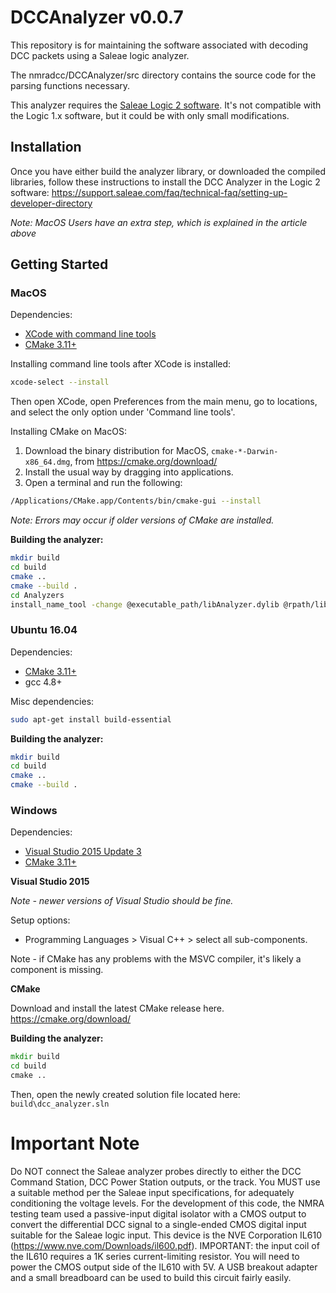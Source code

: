 # DCCAnalyzer v0.0.7

This repository is for maintaining the software associated with decoding DCC packets using a Saleae logic analyzer.

The nmradcc/DCCAnalyzer/src directory contains the source code for the parsing functions necessary.

This analyzer requires the [Saleae Logic 2 software](https://ideas.saleae.com/f/changelog/). It's not compatible with the Logic 1.x software, but it could be with only small modifications.

## Installation

Once you have either build the analyzer library, or downloaded the compiled libraries, follow these instructions to install the DCC Analyzer in the Logic 2 software:
https://support.saleae.com/faq/technical-faq/setting-up-developer-directory

_Note: MacOS Users have an extra step, which is explained in the article above_

## Getting Started

### MacOS

Dependencies:

- [XCode with command line tools](https://apps.apple.com/us/app/xcode/id497799835)
- [CMake 3.11+](https://cmake.org/download/)

Installing command line tools after XCode is installed:

```bash
xcode-select --install
```

Then open XCode, open Preferences from the main menu, go to locations, and select the only option under 'Command line tools'.

Installing CMake on MacOS:

1. Download the binary distribution for MacOS, `cmake-*-Darwin-x86_64.dmg`, from https://cmake.org/download/
2. Install the usual way by dragging into applications.
3. Open a terminal and run the following:

```bash
/Applications/CMake.app/Contents/bin/cmake-gui --install
```

_Note: Errors may occur if older versions of CMake are installed._

**Building the analyzer:**

```bash
mkdir build
cd build
cmake ..
cmake --build .
cd Analyzers
install_name_tool -change @executable_path/libAnalyzer.dylib @rpath/libAnalyzer.dylib libdcc_analyzer.so
```

### Ubuntu 16.04

Dependencies:

- [CMake 3.11+](https://cmake.org/download/)
- gcc 4.8+

Misc dependencies:

```bash
sudo apt-get install build-essential
```

**Building the analyzer:**

```bash
mkdir build
cd build
cmake ..
cmake --build .
```

### Windows

Dependencies:

- [Visual Studio 2015 Update 3](https://visualstudio.microsoft.com/)
- [CMake 3.11+](https://cmake.org/download/)

**Visual Studio 2015**

_Note - newer versions of Visual Studio should be fine._

Setup options:

- Programming Languages > Visual C++ > select all sub-components.

Note - if CMake has any problems with the MSVC compiler, it's likely a component is missing.

**CMake**

Download and install the latest CMake release here.
https://cmake.org/download/

**Building the analyzer:**

```bat
mkdir build
cd build
cmake ..
```

Then, open the newly created solution file located here: `build\dcc_analyzer.sln`

# Important Note

Do NOT connect the Saleae analyzer probes directly to either the DCC Command Station, DCC Power Station outputs, or the track. You MUST use a suitable method per the Saleae input specifications, for adequately conditioning the voltage levels. For the development of this code, the NMRA testing team used a passive-input digital isolator with a CMOS output to convert the differential DCC signal to a single-ended CMOS digital input suitable for the Saleae logic input. This device is the NVE Corporation IL610 (https://www.nve.com/Downloads/il600.pdf). IMPORTANT: the input coil of the IL610 requires a 1K series current-limiting resistor. You will need to power the CMOS output side of the IL610 with 5V. A USB breakout adapter and a small breadboard can be used to build this circuit fairly easily.
